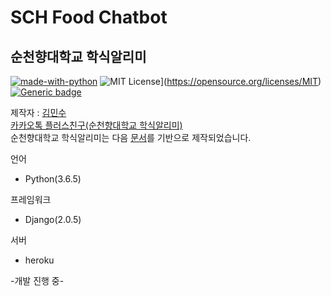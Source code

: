SCH Food Chatbot
========================
순천향대학교 학식알리미
----------------------
[![made-with-python](https://img.shields.io/badge/Made%20with-Python-1f425f.svg)](https://www.python.org/)
![MIT License](https://img.shields.io/badge/license-MIT-blue.svg)](https://opensource.org/licenses/MIT)
[![Generic badge](https://img.shields.io/badge/<Developing>-<Progressing>-<green>.svg)](https://shields.io/)

제작자 : [김민수](https://github.com/alstn2468)<br/>
[카카오톡 플러스친구(순천향대학교 학식알리미)](http://pf.kakao.com/_xggCxixl)<br/>
순천향대학교 학식알리미는 다음 [문서](https://github.com/plusfriend/auto_reply)를 기반으로 제작되었습니다.<br/>

언어
- Python(3.6.5)


프레임워크
- Django(2.0.5)


서버
- heroku

-개발 진행 중-
